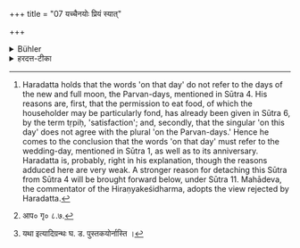 +++
title = "07 यच्चैनयोः प्रियं स्यात्"

+++

<details><summary>Bühler</summary>

7. And on (the anniversary of) that (wedding)-day they may eat that food of which they are fond. [^4] 


[^4]:  Haradatta holds that the words 'on that day' do not refer to the days of the new and full moon, the Parvan-days, mentioned in Sūtra 4. His reasons are, first, that the permission to eat food, of which the householder may be particularly fond, has already been given in Sūtra 6, by the term tṛpiḥ, 'satisfaction'; and, secondly, that the singular 'on this day' does not agree with the plural 'on the Parvan-days.' Hence he comes to the conclusion that the words 'on that day' must refer to the wedding-day, mentioned in Sūtra 1, as well as to its anniversary. Haradatta is, probably, right in his explanation, though the reasons adduced here are very weak. A stronger reason for detaching this Sūtra from Sūtra 4 will be brought forward below, under Sūtra 11. Mahādeva, the commentator of the Hiraṇyakeśidharma, adopts the view rejected by Haradatta.
</details>

<details><summary>हरदत्त-टीका</summary>

## सूत्रम्
यच्चैनयोः प्रियं स्यात्तदेतस्मिन्नहानि भुञ्जीयाताम् ॥७॥  
### टिप्पनी
'एतस्मिन्नहनी'ति न वक्तव्यम् । प्रकृतत्वात् । यथा 'तृप्तिश्चान्नस्ये'ति पर्वसु भवति, एवमिदमपि भविष्यति। किं च 'पर्वस्विति बहुवचनान्तस्य प्रकृतस्य 'एतस्मिन्नहनी'त्येकवचनान्तेन प्रत्यवमर्शो नाऽतीव समञ्जसः । तस्माद्व्यवहितमपि पाणिग्रहणमहः प्रत्यवमृश्यते । एतदर्थमेव च गृह्ये [^१]एतदहर्विजानीयाद्यदहर्भार्यामावहत' इत्युक्तम् । एतस्मिन् पाणिग्रहणेऽहनि यदेनयोर्दम्पत्योः प्रियं तत् भुञ्जीयाताम् । न तु 'नाऽऽत्मार्थमभिरूपमन्नं पाचये'(२.७-४)दिति निषेधस्याऽय विषय इति । प्रतिसंवत्सरं चैतत्कर्तव्यम् । यथा चैत्रे मासि स्वातौ कृतविवाहस्याऽपरस्मिन्नपि संवत्सरे तस्मिन्मासे स्वातावेव कार्यम् । एवं हि तदेवाऽहरिति भवति । प्रतिमासं तु नक्षत्रागमेऽपि चैत्रादिभेदान्न तदेवेति प्रतिपत्तिः । तस्मात् प्रतिसंवत्सरमिदं विवाहनक्षत्रे कर्तव्यम् । [^२]यथा राज्ञामभिषेकनक्षत्रमेवं हि गृहमेधिनोर्विवाहनक्षत्रमिति ॥ ७ ॥  

[^१]: आप० गृ० ८.७.  

[^२]: यथा इत्यादिग्रन्थः घ. ड. पुस्तकयोर्नास्ति ।
</details>
